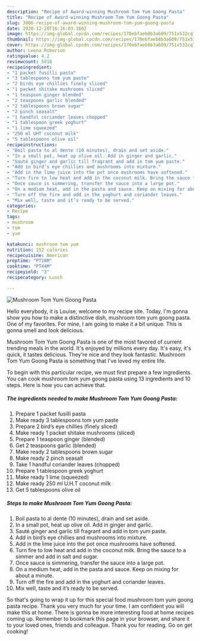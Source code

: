 ```yaml
---
description: "Recipe of Award-winning Mushroom Tom Yum Goong Pasta"
title: "Recipe of Award-winning Mushroom Tom Yum Goong Pasta"
slug: 3806-recipe-of-award-winning-mushroom-tom-yum-goong-pasta
date: 2020-12-20T16:16:03.160Z
image: https://img-global.cpcdn.com/recipes/170ebfaeb8b3a609/751x532cq70/mushroom-tom-yum-goong-pasta-recipe-main-photo.jpg
thumbnail: https://img-global.cpcdn.com/recipes/170ebfaeb8b3a609/751x532cq70/mushroom-tom-yum-goong-pasta-recipe-main-photo.jpg
cover: https://img-global.cpcdn.com/recipes/170ebfaeb8b3a609/751x532cq70/mushroom-tom-yum-goong-pasta-recipe-main-photo.jpg
author: Leona Roberson
ratingvalue: 4.2
reviewcount: 5018
recipeingredient:
- "1 packet fusilli pasta"
- "3 tablespoons tom yum paste"
- "2 birds eye chillies finely sliced"
- "1 packet shitake mushrooms sliced"
- "1 teaspoon ginger blended"
- "2 teaspoons garlic blended"
- "2 tablespoons brown sugar"
- "2 pinch seasalt"
- "1 handful coriander leaves chopped"
- "1 tablespoon greek yoghurt"
- "1 lime squeezed"
- "250 ml UHT coconut milk"
- "5 tablespoons olive oil"
recipeinstructions:
- "Boil pasta to al dente (10 minutes), drain and set aside."
- "In a small pot, heat up olive oil. Add in ginger and garlic."
- "Sauté ginger and garlic till fragrant and add in tom yum paste."
- "Add in bird’s eye chillies and mushrooms into mixture."
- "Add in the lime juice into the pot once mushrooms have softened."
- "Turn fire to low heat and add in the coconut milk. Bring the sauce to a simmer and add in salt and sugar."
- "Once sauce is simmering, transfer the sauce into a large pot."
- "On a medium heat, add in the pasta and sauce. Keep on mixing for about a minute."
- "Turn off the fire and add in the yoghurt and coriander leaves."
- "Mix well, taste and it’s ready to be served."
categories:
- Recipe
tags:
- mushroom
- tom
- yum

katakunci: mushroom tom yum 
nutrition: 152 calories
recipecuisine: American
preptime: "PT18M"
cooktime: "PT44M"
recipeyield: "3"
recipecategory: Lunch

---
```



![Mushroom Tom Yum Goong Pasta](https://img-global.cpcdn.com/recipes/170ebfaeb8b3a609/751x532cq70/mushroom-tom-yum-goong-pasta-recipe-main-photo.jpg)

Hello everybody, it is Louise, welcome to my recipe site. Today, I'm gonna show you how to make a distinctive dish, mushroom tom yum goong pasta. One of my favorites. For mine, I am going to make it a bit unique. This is gonna smell and look delicious.

Mushroom Tom Yum Goong Pasta is one of the most favored of current trending meals in the world. It's enjoyed by millions every day. It's easy, it's quick, it tastes delicious. They're nice and they look fantastic. Mushroom Tom Yum Goong Pasta is something that I've loved my entire life.




To begin with this particular recipe, we must first prepare a few ingredients. You can cook mushroom tom yum goong pasta using 13 ingredients and 10 steps. Here is how you can achieve that.

<!--inarticleads1-->

##### The ingredients needed to make Mushroom Tom Yum Goong Pasta:

1. Prepare 1 packet fusilli pasta
1. Make ready 3 tablespoons tom yum paste
1. Prepare 2 bird’s eye chillies (finely sliced)
1. Make ready 1 packet shitake mushrooms (sliced)
1. Prepare 1 teaspoon ginger (blended)
1. Get 2 teaspoons garlic (blended)
1. Make ready 2 tablespoons brown sugar
1. Make ready 2 pinch seasalt
1. Take 1 handful coriander leaves (chopped)
1. Prepare 1 tablespoon greek yoghurt
1. Make ready 1 lime (squeezed)
1. Make ready 250 ml U.H.T coconut milk
1. Get 5 tablespoons olive oil




<!--inarticleads2-->

##### Steps to make Mushroom Tom Yum Goong Pasta:

1. Boil pasta to al dente (10 minutes), drain and set aside.
1. In a small pot, heat up olive oil. Add in ginger and garlic.
1. Sauté ginger and garlic till fragrant and add in tom yum paste.
1. Add in bird’s eye chillies and mushrooms into mixture.
1. Add in the lime juice into the pot once mushrooms have softened.
1. Turn fire to low heat and add in the coconut milk. Bring the sauce to a simmer and add in salt and sugar.
1. Once sauce is simmering, transfer the sauce into a large pot.
1. On a medium heat, add in the pasta and sauce. Keep on mixing for about a minute.
1. Turn off the fire and add in the yoghurt and coriander leaves.
1. Mix well, taste and it’s ready to be served.




So that's going to wrap it up for this special food mushroom tom yum goong pasta recipe. Thank you very much for your time. I am confident you will make this at home. There is gonna be more interesting food at home recipes coming up. Remember to bookmark this page in your browser, and share it to your loved ones, friends and colleague. Thank you for reading. Go on get cooking!

